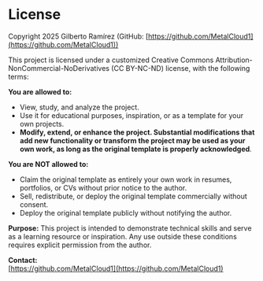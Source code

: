 # License

Copyright 2025 Gilberto Ramírez (GitHub: [https://github.com/MetalCloud1](https://github.com/MetalCloud1))

This project is licensed under a customized Creative Commons Attribution-NonCommercial-NoDerivatives (CC BY-NC-ND) license, with the following terms:

**You are allowed to:**
- View, study, and analyze the project.
- Use it for educational purposes, inspiration, or as a template for your own projects.
- **Modify, extend, or enhance the project. Substantial modifications that add new functionality or transform the project may be used as your own work, as long as the original template is properly acknowledged**.

**You are NOT allowed to:**
- Claim the original template as entirely your own work in resumes, portfolios, or CVs without prior notice to the author.
- Sell, redistribute, or deploy the original template commercially without consent.
- Deploy the original template publicly without notifying the author.

**Purpose:**
This project is intended to demonstrate technical skills and serve as a learning resource or inspiration. Any use outside these conditions requires explicit permission from the author.

**Contact:**  
[https://github.com/MetalCloud1](https://github.com/MetalCloud1)
